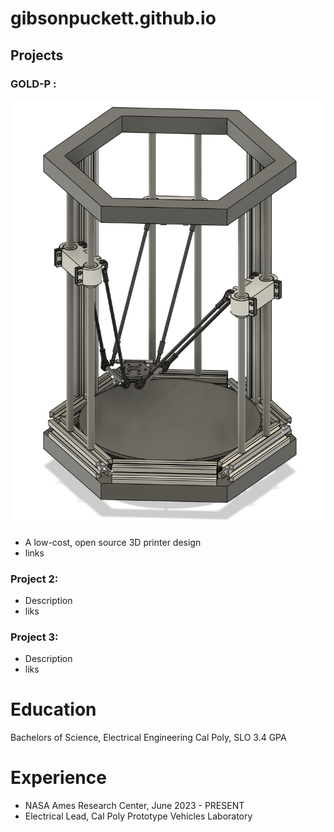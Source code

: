 # gibsonpuckett.github.io

## Projects
### GOLD-P : 
![image of WIP delta build](docs/assets/screenshot_delta_wip_p0.01.png)
- A low-cost, open source 3D printer design
- links

### Project 2: 
- Description
- liks
  
### Project 3:
- Description
- liks

# Education
Bachelors of Science, Electrical Engineering
Cal Poly, SLO
3.4 GPA

# Experience
- NASA Ames Research Center, June 2023 - PRESENT
- Electrical Lead, Cal Poly Prototype Vehicles Laboratory
